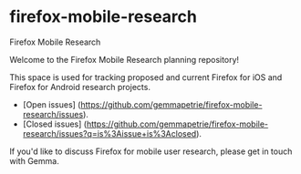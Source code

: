 # firefox-mobile-research
Firefox Mobile Research

Welcome to the Firefox Mobile Research planning repository!

This space is used for tracking proposed and current Firefox for iOS and Firefox for Android research projects. 
* [Open issues] (https://github.com/gemmapetrie/firefox-mobile-research/issues). 
* [Closed issues] (https://github.com/gemmapetrie/firefox-mobile-research/issues?q=is%3Aissue+is%3Aclosed). 

If you'd like to discuss Firefox for mobile user research, please get in touch with Gemma. 
